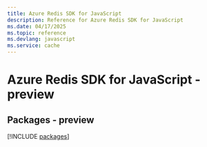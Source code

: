 ```yaml
---
title: Azure Redis SDK for JavaScript
description: Reference for Azure Redis SDK for JavaScript
ms.date: 04/17/2025
ms.topic: reference
ms.devlang: javascript
ms.service: cache
---
```

# Azure Redis SDK for JavaScript - preview
## Packages - preview
[!INCLUDE [packages](redis-index.md)]